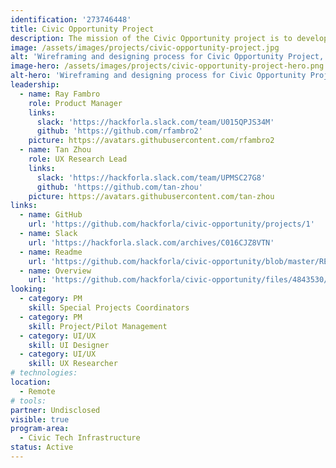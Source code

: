 ```yaml
---
identification: '273746448'
title: Civic Opportunity Project
description: The mission of the Civic Opportunity project is to develop and curate the journey of all volunteers that we interact with to reach their fullest potential. Relationship bridge-building and workforce readiness development of volunteers is at the core of the Hack for LA brand. We have found that this effort enables and supports the delivery of a consistent pipeline of knowledge worker resources. In turn, our volunteers are more prepared to create products that are impactful in local government and beyond.
image: /assets/images/projects/civic-opportunity-project.jpg
alt: 'Wireframing and designing process for Civic Opportunity Project, there are hands pointing to a tablet and papers of the low fidelity prototyping.'
image-hero: /assets/images/projects/civic-opportunity-project-hero.png
alt-hero: 'Wireframing and designing process for Civic Opportunity Project, there are hands pointing to a tablet and papers of the low fidelity prototyping.'
leadership:
  - name: Ray Fambro
    role: Product Manager
    links:
      slack: 'https://hackforla.slack.com/team/U015QPJS34M'
      github: 'https://github.com/rfambro2'
    picture: https://avatars.githubusercontent.com/rfambro2
  - name: Tan Zhou
    role: UX Research Lead
    links:
      slack: 'https://hackforla.slack.com/team/UPMSC27G8'
      github: 'https://github.com/tan-zhou'
    picture: https://avatars.githubusercontent.com/tan-zhou
links:
  - name: GitHub
    url: 'https://github.com/hackforla/civic-opportunity/projects/1'
  - name: Slack
    url: 'https://hackforla.slack.com/archives/C016CJZ8VTN'
  - name: Readme
    url: 'https://github.com/hackforla/civic-opportunity/blob/master/README.md'
  - name: Overview
    url: 'https://github.com/hackforla/civic-opportunity/files/4843530/Civic.Opportunity.Project.pdf'
looking:
  - category: PM
    skill: Special Projects Coordinators
  - category: PM
    skill: Project/Pilot Management
  - category: UI/UX
    skill: UI Designer
  - category: UI/UX
    skill: UX Researcher
# technologies:
location:
  - Remote
# tools:
partner: Undisclosed
visible: true
program-area: 
  - Civic Tech Infrastructure
status: Active
---
```

